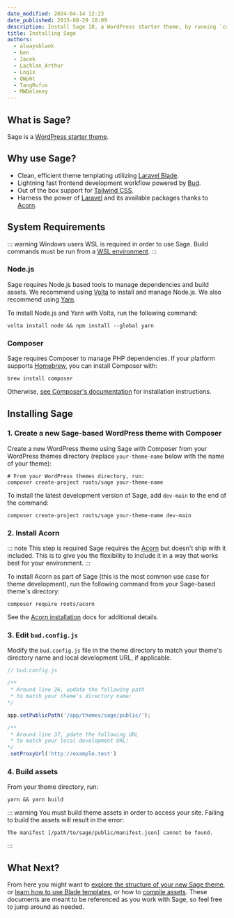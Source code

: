 ```yaml
---
date_modified: 2024-04-14 12:23
date_published: 2015-08-29 18:09
description: Install Sage 10, a WordPress starter theme, by running `composer create-project roots/sage`.
title: Installing Sage
authors:
  - alwaysblank
  - ben
  - Jacek
  - Lachlan_Arthur
  - Log1x
  - QWp6t
  - TangRufus
  - MWDelaney
---
```


## What is Sage?

Sage is a [WordPress starter theme](https://roots.io/sage/).

## Why use Sage?

- Clean, efficient theme templating utilizing [Laravel Blade](https://laravel.com/docs/master/blade).
- Lightning fast frontend development workflow powered by [Bud](https://bud.js.org/).
- Out of the box support for [Tailwind CSS](https://tailwindcss.com/).
- Harness the power of [Laravel](https://laravel.com) and its available packages thanks to [Acorn](https://github.com/roots/acorn).

## System Requirements

::: warning Windows users
WSL is required in order to use Sage. Build commands must be run from a [WSL environment](https://docs.microsoft.com/en-us/windows/wsl/).
:::

### Node.js

Sage requires Node.js based tools to manage dependencies and build assets. We recommend using [Volta](https://github.com/volta-cli/volta) to install and manage Node.js. We also recommend using [Yarn](https://yarnpkg.com/).

To install Node.js and Yarn with Volta, run the following command:

```shell
volta install node && npm install --global yarn
```

### Composer

Sage requires Composer to manage PHP dependencies. If your platform supports [Homebrew](https://brew.sh/), you can install Composer with:

```shell
brew install composer
```

Otherwise, [see Composer's documentation](https://getcomposer.org/download/) for installation instructions.

## Installing Sage

### 1. Create a new Sage-based WordPress theme with Composer

Create a new WordPress theme using Sage with Composer from your WordPress themes directory (replace `your-theme-name` below with the name of your theme):

```shell
# From your WordPress themes directory, run:
composer create-project roots/sage your-theme-name
```

To install the latest development version of Sage, add `dev-main` to the end of the command:

```shell
composer create-project roots/sage your-theme-name dev-main
```

### 2. Install Acorn

::: note This step is required
Sage requires the [Acorn](https://roots.io/acorn/) but doesn't ship with it included. This is to give you the flexibility to include it in a way that works best for your environment.
:::

To install Acorn as part of Sage (this is the most common use case for theme development), run the following command from your Sage-based theme's directory:

```shell
composer require roots/acorn
```

See the [Acorn installation](/acorn/docs/installation/) docs for additional details.

### 3. Edit `bud.config.js`

Modify the `bud.config.js` file in the theme directory to match your theme's directory name and local development URL, if applicable.

```javascript
// bud.config.js

/**
 * Around line 26, update the following path 
 * to match your theme's directory name:
*/

app.setPublicPath('/app/themes/sage/public/');

/**
 * Around line 37, pdate the following URL 
 * to match your local development URL:
*/
.setProxyUrl('http://example.test')
```

### 4. Build assets

From your theme directory, run:

```shell
yarn && yarn build
```

::: warning You must build theme assets in order to access your site. Failing to build the assets will result in the error:

```plaintext
The manifest [/path/to/sage/public/manifest.json] cannot be found.
```

:::

## What Next?

From here you might want to [explore the structure of your new Sage theme](/sage/docs/theme-structure/), or [learn how to use Blade templates](/sage/docs/blade-templates/), or how to [compile assets](/sage/docs/compiling-assets/). These documents are meant to be referenced as you work with Sage, so feel free to jump around as needed.
